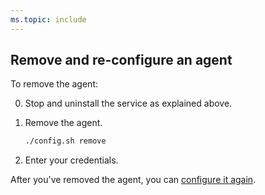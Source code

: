 ```yaml
---
ms.topic: include
---
```


## Remove and re-configure an agent

To remove the agent:

0. Stop and uninstall the service as explained above.

1. Remove the agent.
   ```bash
   ./config.sh remove
   ```
2. Enter your credentials.

After you've removed the agent, you can [configure it again](#download-configure).
